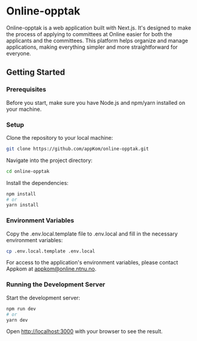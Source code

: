 # Online-opptak

Online-opptak is a web application built with Next.js. It's designed to make the process of applying to committees at Online easier for both the applicants and the committees. This platform helps organize and manage applications, making everything simpler and more straightforward for everyone.

## Getting Started

### Prerequisites

Before you start, make sure you have Node.js and npm/yarn installed on your machine.

### Setup

Clone the repository to your local machine:

```bash
git clone https://github.com/appKom/online-opptak.git
```

Navigate into the project directory:

```bash
cd online-opptak
```

Install the dependencies:

```bash
npm install
# or
yarn install
```

### Environment Variables

Copy the .env.local.template file to .env.local and fill in the necessary environment variables:

```bash
cp .env.local.template .env.local
```

For access to the application's environment variables, please contact Appkom at <appkom@online.ntnu.no>.

### Running the Development Server

Start the development server:

```bash
npm run dev
# or
yarn dev
```

Open <http://localhost:3000> with your browser to see the result.
